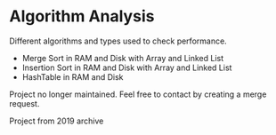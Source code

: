 # Algorithm Analysis

Different algorithms and types used to check performance.

- Merge Sort in RAM and Disk with Array and Linked List
- Insertion Sort in RAM and Disk with Array and Linked List
- HashTable in RAM and Disk

Project no longer maintained. Feel free to contact by creating a merge request.

Project from 2019 archive
